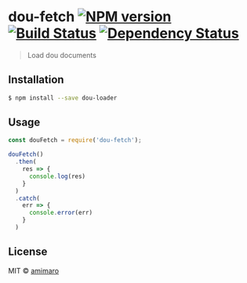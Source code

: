 # dou-fetch [![NPM version][npm-image]][npm-url] [![Build Status][travis-image]][travis-url] [![Dependency Status][daviddm-image]][daviddm-url]
> Load dou documents

## Installation

```sh
$ npm install --save dou-loader
```

## Usage

```js
const douFetch = require('dou-fetch');

douFetch()
  .then(
    res => {
      console.log(res)
    }
  )
  .catch(
    err => {
      console.error(err)
    }
  )
```
## License

MIT © [amimaro]()


[npm-image]: https://badge.fury.io/js/dou-loader.svg
[npm-url]: https://npmjs.org/package/dou-loader
[travis-image]: https://travis-ci.org/amimaro/dou-loader.svg?branch=master
[travis-url]: https://travis-ci.org/amimaro/dou-loader
[daviddm-image]: https://david-dm.org/amimaro/dou-loader.svg?theme=shields.io
[daviddm-url]: https://david-dm.org/amimaro/dou-loader
